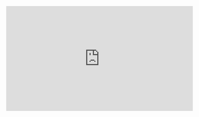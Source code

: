 <div style="padding:56.25% 0 0 0;position:relative;"><iframe src="https://player.vimeo.com/video/910976328?badge=0&amp;autopause=0&amp;player_id=0&amp;app_id=58479" frameborder="0" allow="autoplay; fullscreen; picture-in-picture" style="position:absolute;top:0;left:0;width:100%;height:100%;" title="NestJS-Microservices-Part-1"></iframe></div><script src="https://player.vimeo.com/api/player.js"></script>